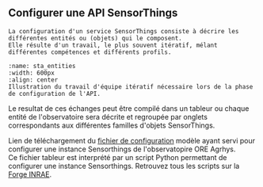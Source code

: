 ## Configurer une API SensorThings

```{admonition} Un travail d'équipe
La configuration d'un service SensorThings consiste à décrire les différentes entités ou (objets) qui le composent.
Elle résulte d'un travail, le plus souvent itératif, mélant différentes compétences et différents profils.
```

```{figure} img/configure-loop.png
:name: sta_entities
:width: 600px
:align: center
Illustration du travail d'équipe itératif nécessaire lors de la phase de configuration de l'API.
```
Le resultat de ces échanges peut être compilé dans un tableur ou chaque entité de l'observatoire sera décrite et regroupée par onglets correspondants aux différentes familles d'objets SensorThings.

Lien de téléchargement du [fichier de configuration](https://forge.inrae.fr/christophe.geneste/agrhys_stean/-/blob/main/template_configuration_STEAN.xlsm?ref_type=heads) modèle ayant servi pour configurer une instance Sensorthings de l'observatopire ORE Agrhys.  
Ce fichier tableur est interprété par un script Python permettant de configurer une instance Sensorthings. Retrouvez tous les scripts sur la [Forge INRAE](https://forge.inrae.fr/christophe.geneste/agrhys_stean).  


